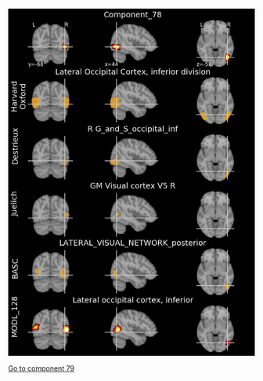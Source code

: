 


![78](preliminary/78.jpg "Component 78")

[Go to component 79](https://parietal-inria.github.io/MODL_atlas/512/79 "Component 79")